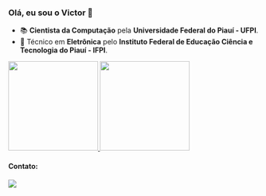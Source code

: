 ### Olá, eu sou o Victor 👋

- :books: **Cientista da Computação** pela **Universidade Federal do Piauí - UFPI**.
- :electric_plug: Técnico em **Eletrônica** pelo **Instituto Federal de Educação Ciência e Tecnologia do Piauí - IFPI**.
<p>
<a href="https://github.com/vic37get">
    <img height="180em" src="https://github-readme-stats.vercel.app/api?username=vic37get&count_private=true&show_icons=true&theme=dark" />
    <img height="180em" src="https://github-readme-stats-eight-theta.vercel.app/api/top-langs/?username=vic37get&count_private=true&layout=compact&langs_count=8&theme=dark"/>
</a>
</p>
          

#### Contato:
<div>
<a href="https://www.linkedin.com/in/victor-ribeiro-da-silva-5525b519b/" target="_blank"><img src="https://img.shields.io/badge/-LinkedIn-%230077B5?style=for-the-badge&logo=linkedin&logoColor=white" target="_blank"></a>   
</div>

